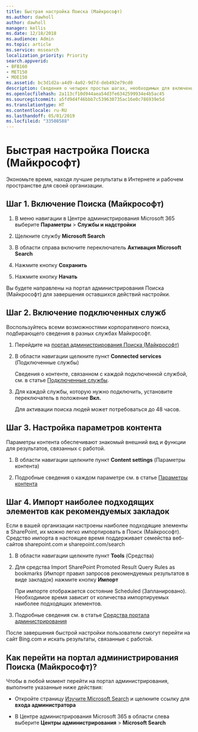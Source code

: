 ```yaml
---
title: Быстрая настройка Поиска (Майкрософт)
ms.author: dawholl
author: dawholl
manager: kellis
ms.date: 12/18/2018
ms.audience: Admin
ms.topic: article
ms.service: mssearch
localization_priority: Priority
search.appverid:
- BFB160
- MET150
- MOE150
ms.assetid: bc3d1d2a-a4d9-4a02-9d7d-deb492e79cd0
description: Сведения о четырех простых шагах, необходимых для включения и использования Поиска (Майкрософт).
ms.openlocfilehash: 2a113cf10d944aea54d3fe6342599934e4b5ac45
ms.sourcegitcommit: a5fd9d4f46bbb7c539630735ac16e0c786939e5d
ms.translationtype: HT
ms.contentlocale: ru-RU
ms.lasthandoff: 05/01/2019
ms.locfileid: "33508588"
---
```

# <a name="quick-set-up-for-microsoft-search"></a>Быстрая настройка Поиска (Майкрософт)

Экономьте время, находя лучшие результаты в Интернете и рабочем пространстве для своей организации.
  
## <a name="step-1-turn-on-microsoft-search"></a>Шаг 1. Включение Поиска (Майкрософт)

1. В меню навигации в Центре администрирования Microsoft 365 выберите **Параметры** \> **Службы и надстройки**
    
2. Щелкните службу **Microsoft Search** 
    
3. В области справа включите переключатель **Активация Microsoft Search**
    
4. Нажмите кнопку **Сохранить**
    
5. Нажмите кнопку **Начать**
  
Вы будете направлены на портал администрирования Поиска (Майкрософт) для завершения оставшихся действий настройки.
    
## <a name="step-2-enable-connected-services"></a>Шаг 2. Включение подключенных служб

Воспользуйтесь всеми возможностями корпоративного поиска, подбирающего сведения в разных службах Майкрософт.
  
1. Перейдите на [портал администрирования Поиска (Майкрософт)](https://www.bingforbusiness.com/admin)
    
2. В области навигации щелкните пункт **Connected services** (Подключенные службы)
    
    Сведения о контенте, связанном с каждой подключенной службой, см. в статье [Подключенные службы](connected-services.md).
    
3. Для каждой службы, которую нужно подключить, установите переключатель в положение **Вкл.**
    
    Для активации поиска людей может потребоваться до 48 часов.
    
## <a name="step-3-customize-content-settings"></a>Шаг 3. Настройка параметров контента

Параметры контента обеспечивают знакомый внешний вид и функции для результатов, связанных с работой. 
  
1. В области навигации щелкните пункт **Content settings** (Параметры контента)
    
2. Подробные сведения о каждом параметре см. в статье [Параметры контента](content-settings.md)
    
## <a name="step-4-import-best-bets-as-suggested-bookmarks"></a>Шаг 4. Импорт наиболее подходящих элементов как рекомендуемых закладок

Если в вашей организации настроены наиболее подходящие элементы в SharePoint, их можно легко импортировать в Поиск (Майкрософт). Средство импорта в настоящее время поддерживает семейства веб-сайтов sharepoint.com и sharepoint.com/search 
  
1. В области навигации щелкните пункт **Tools** (Средства)
    
2. Для средства Import SharePoint Promoted Result Query Rules as bookmarks (Импорт правил запросов рекомендуемых результатов в виде закладок) нажмите кнопку **Импорт**
    
    При импорте отображается состояние Scheduled (Запланировано). Необходимое время зависит от количества импортируемых наиболее подходящих элементов.
    
3. Подробные сведения см. в статье [Средства портала администрирования](admin-portal-tools.md)
    
После завершения быстрой настройки пользователи смогут перейти на сайт Bing.com и искать результаты, связанные с работой. 
  
## <a name="how-do-i-get-to-the-microsoft-search-admin-portal"></a>Как перейти на портал администрирования Поиска (Майкрософт)?

Чтобы в любой момент перейти на портал администрирования, выполните указанные ниже действия:
  
- Откройте страницу [Изучите Microsoft Search](https://www.bing.com/business/explore) и щелкните ссылку для **входа администратора**
    
- В Центре администрирования Microsoft 365 в области слева выберите **Центры администрирования** \> **Microsoft Search**

  

